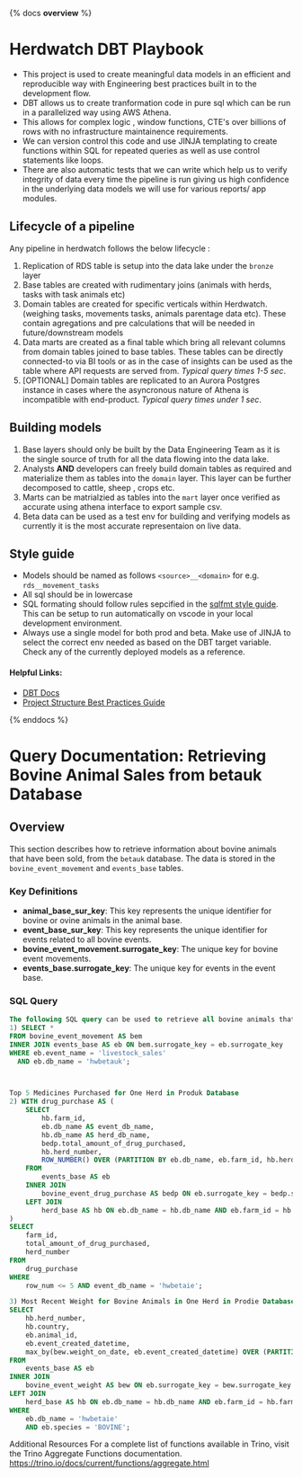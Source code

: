 {% docs __overview__ %}
# Herdwatch DBT Playbook
- This project is used to create meaningful data models in an efficient and reproducible way with Engineering best practices built in to the development flow.   
- DBT allows us to create tranformation code in pure sql which can be run in a parallelized way using AWS Athena.   
- This allows for complex logic , window functions, CTE's over billions of rows with no infrastructure maintainence requirements.   
- We can version control this code and use JINJA templating to create functions within SQL for repeated queries as well as use control statements like loops.   
- There are also automatic tests that we can write which help us to verify integrity of data every time the pipeline is run giving us high confidence  in the underlying data models we will use for various reports/ app modules.

## Lifecycle of a pipeline
Any pipeline in herdwatch follows the below lifecycle : 
1. Replication of RDS table is setup into the data lake under the ```bronze``` layer
2. Base tables are created with rudimentary joins (animals with herds, tasks with task animals etc)
3. Domain tables are created for specific verticals within Herdwatch. (weighing tasks, movements tasks, animals parentage data etc).  These contain agregations and pre calculations that will be needed in future/downstream models
4. Data marts are created as a final table which bring all relevant columns from domain tables joined to base tables. These tables can be directly connected-to via BI tools or as in the case of insights can be used as the table where API requests are served from. *Typical query times 1-5 sec*.
5. [OPTIONAL] Domain tables are replicated to an Aurora Postgres instance in cases where the asyncronous nature of Athena is incompatible with end-product. *Typical query times under 1 sec*.

## Building models
1. Base layers should only be built by the Data Engineering Team as it is the single source of truth for all the data flowing into the data lake.
2. Analysts **AND** developers can freely build domain tables as required and  materialize them as tables into the ```domain``` layer. This layer can be further decomposed to  cattle, sheep , crops etc.
3. Marts can be matrialzied as tables into the ```mart``` layer once verified as accurate using athena interface to export sample csv.
4. Beta data can be used as a test env for building and verifying models as currently it is the most accurate representaion on live data.

## Style guide
- Models should be named as follows ```<source>__<domain>``` for e.g. ```rds__movement_tasks```
- All sql should be in lowercase
- SQL formating should follow rules sepcified in the [sqlfmt style guide](https://docs.sqlfmt.com/style/). This can be setup to run automatically on vscode in your local development environment.
- Always use a single model for both prod and beta. Make use of JINJA to select the correct env needed as based on the DBT target variable. Check any of the currently deployed models as a reference. 




#### Helpful Links:
- [DBT Docs](https://docs.getdbt.com/docs/introduction)
- [Project Structure Best Practices Guide](https://docs.getdbt.com/guides/best-practices/how-we-structure/1-guide-overview)

{% enddocs %}
# Query Documentation: Retrieving Bovine Animal Sales from betauk Database

## Overview

This section describes how to retrieve information about bovine animals that have been sold, from the `betauk` database. The data is stored in the `bovine_event_movement` and `events_base` tables.

### Key Definitions

- **animal_base_sur_key**: This key represents the unique identifier for bovine or ovine animals in the animal base.
- **event_base_sur_key**: This key represents the unique identifier for events related to all bovine events.
- **bovine_event_movement.surrogate_key**: The unique key for bovine event movements.
- **events_base.surrogate_key**: The unique key for events in the event base.

### SQL Query


```sql
The following SQL query can be used to retrieve all bovine animals that have sales events from the `hwbetauk` database:
1) SELECT *
FROM bovine_event_movement AS bem
INNER JOIN events_base AS eb ON bem.surrogate_key = eb.surrogate_key
WHERE eb.event_name = 'livestock_sales'
  AND eb.db_name = 'hwbetauk';



Top 5 Medicines Purchased for One Herd in Produk Database
2) WITH drug_purchase AS (
    SELECT
        hb.farm_id, 
        eb.db_name AS event_db_name,
        hb.db_name AS herd_db_name,
        bedp.total_amount_of_drug_purchased,
        hb.herd_number,
        ROW_NUMBER() OVER (PARTITION BY eb.db_name, eb.farm_id, hb.herd_number ORDER BY bedp.total_amount_of_drug_purchased DESC) AS row_num
    FROM
        events_base AS eb
    INNER JOIN
        bovine_event_drug_purchase AS bedp ON eb.surrogate_key = bedp.surrogate_key
    LEFT JOIN 
        herd_base AS hb ON eb.db_name = hb.db_name AND eb.farm_id = hb.farm_id
)
SELECT
    farm_id, 
    total_amount_of_drug_purchased,
    herd_number
FROM
    drug_purchase
WHERE
    row_num <= 5 AND event_db_name = 'hwbetaie';

3) Most Recent Weight for Bovine Animals in One Herd in Prodie Database
SELECT
    hb.herd_number,
    hb.country,
    eb.animal_id,
    eb.event_created_datetime,
    max_by(bew.weight_on_date, eb.event_created_datetime) OVER (PARTITION BY eb.db_name, eb.farm_id, eb.animal_id) as last_weight
FROM
    events_base AS eb
INNER JOIN
    bovine_event_weight AS bew ON eb.surrogate_key = bew.surrogate_key
LEFT JOIN 
    herd_base AS hb ON eb.db_name = hb.db_name AND eb.farm_id = hb.farm_id
WHERE
    eb.db_name = 'hwbetaie'
    AND eb.species = 'BOVINE';
```
Additional Resources
For a complete list of functions available in Trino, visit the Trino Aggregate Functions documentation.
https://trino.io/docs/current/functions/aggregate.html